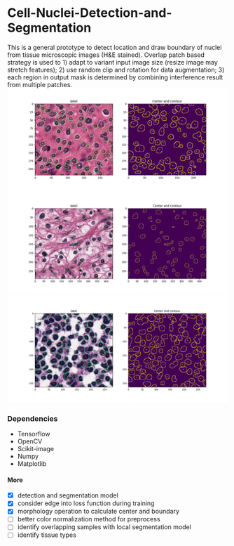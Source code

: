 # Cell-Nuclei-Detection-and-Segmentation
This is a general prototype to detect location and draw boundary of nuclei from tissue microscopic images (H&E stained).
Overlap patch based strategy is used to 1) adapt to variant input image size (resize image may stretch features); 2) use random clip and rotation for data augmentation; 3) each region in output mask is determined by combining interference result from multiple patches.  
![sample_1](screenshots/screenshots_3.png)
![sample_2](screenshots/screenshot_2.png)
![sample_3](screenshots/screenshot_1.png)
 
### Dependencies
- Tensorflow
- OpenCV
- Scikit-image
- Numpy
- Matplotlib

#### More
- [x] detection and segmentation model
- [x] consider edge into loss function during training
- [x] morphology operation to calculate center and boundary
- [ ] better color normalization method for preprocess
- [ ] identify overlapping samples with local segmentation model
- [ ] identify tissue types 
